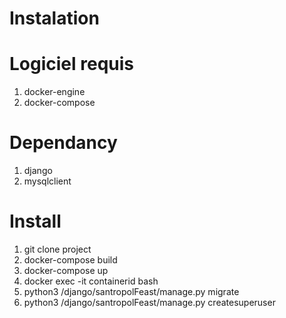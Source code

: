 Instalation
==============

Logiciel requis
===============

1. docker-engine
2. docker-compose

Dependancy
==============
1. django
2. mysqlclient

Install
=============
1. git clone project
2. docker-compose build
3. docker-compose up
4. docker exec -it containerid bash
5. python3 /django/santropolFeast/manage.py migrate
6. python3 /django/santropolFeast/manage.py createsuperuser
